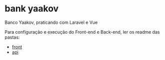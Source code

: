 # bank yaakov
Banco Yaakov, praticando com Laravel e Vue

Para configuração e execução do Front-end e Back-end, ler os readme das pastas:

- [front](https://github.com/YaakovDantas/bank/tree/main/front) 
- [api](https://github.com/YaakovDantas/bank/tree/main/api)
